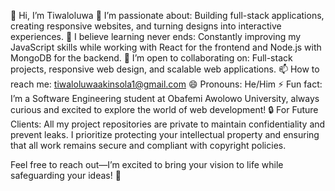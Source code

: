 👋 Hi, I’m Tiwaloluwa
👀 I’m passionate about: Building full-stack applications, creating responsive websites, and turning designs into interactive experiences.
🌱 I believe learning never ends: Constantly improving my JavaScript skills while working with React for the frontend and Node.js with MongoDB for the backend.
💞️ I’m open to collaborating on: Full-stack projects, responsive web design, and scalable web applications.
📫 How to reach me: tiwaloluwaakinsola1@gmail.com
😄 Pronouns: He/Him
⚡ Fun fact: I’m a Software Engineering student at Obafemi Awolowo University, always curious and excited to explore the world of web development!
🔒 For Future Clients:
All my project repositories are private to maintain confidentiality and prevent leaks. I prioritize protecting your intellectual property and ensuring that all work remains secure and compliant with copyright policies.

Feel free to reach out—I’m excited to bring your vision to life while safeguarding your ideas! 🚀
